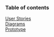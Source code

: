 ### Table of contents
[User Stories](UserStories.md)  
[Diagrams](UserStories.md)  
[Prototype](UserStories.md)
